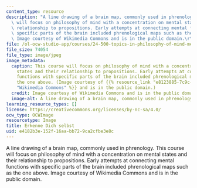```yaml
---
content_type: resource
description: "A line drawing of a brain map, commonly used in phrenology. This course\
  \ will focus on philosophy of mind with a concentration on mental states and their\
  \ relationship to propositions. Early attempts at connecting mental functions with\
  \ specific parts of the brain included phrenological maps such as the one above.\
  \ Image courtesy of Wikimedia Commons and is in the public domain.\r\n"
file: /ol-ocw-studio-app/courses/24-500-topics-in-philosophy-of-mind-mental-content-spring-2015/e4182b3e152f16aabb729ca2cfbe3e8c_24-500s15.jpg
file_size: 74054
file_type: image/jpeg
image_metadata:
  caption: This course will focus on philosophy of mind with a concentration on mental
    states and their relationship to propositions. Early attempts at connecting mental
    functions with specific parts of the brain included phrenological maps such as
    the one above. (Image courtesy of {{% resource_link "e8123885-7c9c-4375-b5ba-1bcd848a8fa8"
    "Wikimedia Commons" %}} and is in the public domain.)
  credit: Image courtesy of Wikimedia Commons and is in the public domain.
  image-alt: A line drawing of a brain map, commonly used in phrenology.
learning_resource_types: []
license: https://creativecommons.org/licenses/by-nc-sa/4.0/
ocw_type: OCWImage
resourcetype: Image
title: Erkenne Dich selbst
uid: e4182b3e-152f-16aa-bb72-9ca2cfbe3e8c
---
```

A line drawing of a brain map, commonly used in phrenology. This course will focus on philosophy of mind with a concentration on mental states and their relationship to propositions. Early attempts at connecting mental functions with specific parts of the brain included phrenological maps such as the one above. Image courtesy of Wikimedia Commons and is in the public domain.

